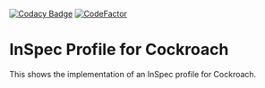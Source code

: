 [![Codacy Badge](https://api.codacy.com/project/badge/Grade/74e8d4d3c53a4b54be77683c5c6c2995)](https://app.codacy.com/manual/Zinaida/inspec-cockroach?utm_source=github.com&utm_medium=referral&utm_content=SpokeyWheeler/inspec-cockroach&utm_campaign=Badge_Grade_Dashboard)
[![CodeFactor](https://www.codefactor.io/repository/github/spokeywheeler/inspec-cockroach/badge)](https://www.codefactor.io/repository/github/spokeywheeler/inspec-cockroach)

# InSpec Profile for Cockroach

This shows the implementation of an InSpec profile for Cockroach.
